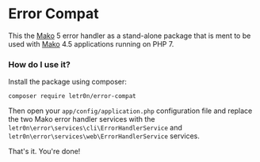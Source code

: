 # Error Compat

This the [Mako](https://makoframework.com) 5 error handler as a stand-alone package that is ment to be used with [Mako](https://makoframework.com) 4.5 applications running on PHP 7.

### How do I use it?

Install the package using composer:

	composer require letr0n/error-compat

Then open your ```app/config/application.php``` configuration file and replace the two Mako error handler services with the ```letr0n\error\services\cli\ErrorHandlerService``` and ```letr0n\error\services\web\ErrorHandlerService``` services.

That's it. You're done!